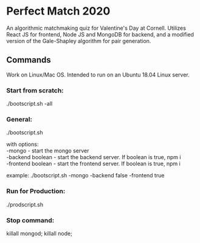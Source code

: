 # Perfect Match 2020

An algorithmic matchmaking quiz for Valentine's Day at Cornell. Utilizes React JS for frontend, Node JS and MongoDB for backend, and a modified version of the Gale-Shapley algorithm for pair generation. 

## Commands
Work on Linux/Mac OS. Intended to run on an Ubuntu 18.04 Linux server.

### Start from scratch:
./bootscript.sh -all 

### General:
./bootscript.sh

with options:  
-mongo - start the mongo server  
-backend boolean - start the backend server. If boolean is true, npm i  
-frontend boolean - start the frontend server. If boolean is true, npm i  

example: ./bootscript.sh -mongo -backend false -frontend true

### Run for Production:
./prodscript.sh


### Stop command:
killall mongod; killall node;
